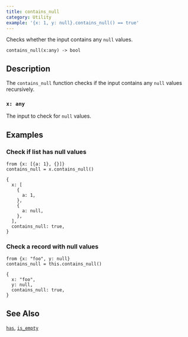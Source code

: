```yaml
---
title: contains_null
category: Utility
example: '{x: 1, y: null}.contains_null() == true'
---
```


Checks whether the input contains any `null` values.

```tql
contains_null(x:any) -> bool
```

## Description

The `contains_null` function checks if the input contains any `null` values
recursively.

### `x: any`

The input to check for `null` values.

## Examples

### Check if list has null values

```tql
from {x: [{a: 1}, {}]}
contains_null = x.contains_null()
```

```tql
{
  x: [
    {
      a: 1,
    },
    {
      a: null,
    },
  ],
  contains_null: true,
}
```

### Check a record with null values

```tql
from {x: "foo", y: null}
contains_null = this.contains_null()
```

```tql
{
  x: "foo",
  y: null,
  contains_null: true,
}
```

## See Also

[`has`](/reference/functions/has),
[`is_empty`](/reference/functions/is_empty)
